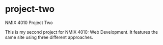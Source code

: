 # project-two
 NMIX 4010 Project Two

This is my second project for NMIX 4010: Web Development. It features the same site using three different approaches.